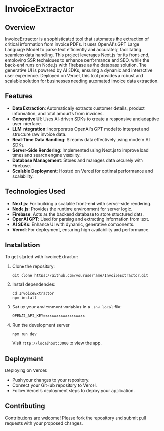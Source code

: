 

# InvoiceExtractor

## Overview
InvoiceExtractor is a sophisticated tool that automates the extraction of critical information from invoice PDFs. It uses OpenAI's GPT Large Language Model to parse text efficiently and accurately, facilitating seamless data handling. This project leverages Next.js for its front-end, employing SSR techniques to enhance performance and SEO, while the back-end runs on Node.js with Firebase as the database solution. The generative UI is powered by AI SDKs, ensuring a dynamic and interactive user experience. Deployed on Vercel, this tool provides a robust and scalable solution for businesses needing automated invoice data extraction.

## Features
- **Data Extraction**: Automatically extracts customer details, product information, and total amounts from invoices.
- **Generative UI**: Uses AI-driven SDKs to create a responsive and adaptive user interface.
- **LLM Integration**: Incorporates OpenAI's GPT model to interpret and structure raw invoice data.
- **Real-Time Data Handling**: Streams data effectively using modern AI SDKs.
- **Server-Side Rendering**: Implemented using Next.js to improve load times and search engine visibility.
- **Database Management**: Stores and manages data securely with Firebase.
- **Scalable Deployment**: Hosted on Vercel for optimal performance and scalability.

## Technologies Used
- **Next.js**: For building a scalable front-end with server-side rendering.
- **Node.js**: Provides the runtime environment for server logic.
- **Firebase**: Acts as the backend database to store structured data.
- **OpenAI GPT**: Used for parsing and extracting information from text.
- **AI SDKs**: Enhance UI with dynamic, generative components.
- **Vercel**: For deployment, ensuring high availability and performance.

## Installation

To get started with InvoiceExtractor:

1. Clone the repository:
   ```
   git clone https://github.com/yourusername/InvoiceExtractor.git
   ```
2. Install dependencies:
   ```
   cd InvoiceExtractor
   npm install
   ```
3. Set up your environment variables in a `.env.local` file:
   ```
   OPENAI_API_KEY=xxxxxxxxxxxxxxxxxx
   ```
4. Run the development server:
   ```
   npm run dev
   ```
   Visit `http://localhost:3000` to view the app.

## Deployment
Deploying on Vercel:
- Push your changes to your repository.
- Connect your GitHub repository to Vercel.
- Follow Vercel’s deployment steps to deploy your application.

## Contributing
Contributions are welcome! Please fork the repository and submit pull requests with your proposed changes.

